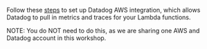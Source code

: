 Follow these [steps](https://docs.datadoghq.com/integrations/amazon_web_services/?tab=allpermissions#setup) to set up Datadog AWS integration, which allows Datadog to pull in metrics and traces for your Lambda functions.

NOTE: You do NOT need to do this, as we are sharing one AWS and Datadog account in this workshop.
